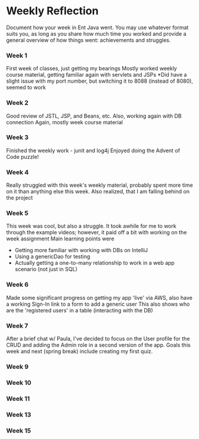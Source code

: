 # Weekly Reflection

Document how your week in Ent Java went. You may use whatever format suits you, as long as you share how much time you worked and provide a general overview of how things went: achievements and struggles.


### Week 1
First week of classes, just getting my bearings 
Mostly worked weekly course material, getting familiar again with servlets and JSPs
*Did have a slight issue with my port number, but switching it to 8088 (instead of 8080), seemed to work 
### Week 2
Good review of JSTL, JSP, and Beans, etc. Also, working again with DB connection
Again, mostly week course material

### Week 3
Finished the weekly work - junit and log4j
Enjoyed doing the Advent of Code puzzle!
### Week 4
Really struggled with this week's weekly material, probably spent more time on it than anything else this week.
Also realized, that I am falling behind on the project

### Week 5
This week was cool, but also a struggle. It took awhile for me to work through the example videos; 
however, it paid off a bit with working on the week assignment
Main learning points were
* Getting more familiar with working with DBs on IntelliJ
* Using a genericDao for testing
* Actually getting a one-to-many relationship to work in a web app scenario (not just in SQL)

### Week 6

Made some significant progress on getting my app 'live' via AWS, also have a working Sign-In link to a form to add a generic user
This also shows who are the 'registered users' in a table (interacting with the DB)

### Week 7
After a brief chat w/ Paula, I've decided to focus on the User profile for the CRUD and adding the Admin role in a second version of the app.
Goals this week and next (spring break) include creating my first quiz.
### Week 9

### Week 10


### Week 11



### Week 13



### Week 15

